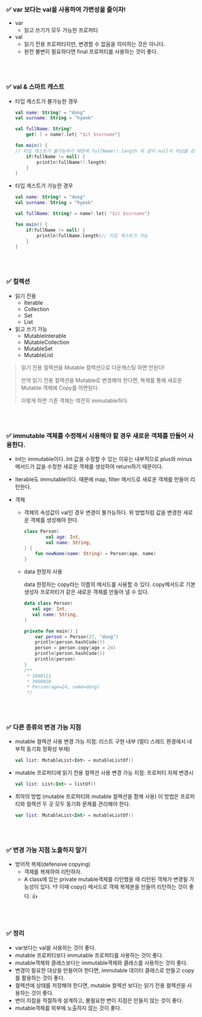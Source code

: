 ### ✅ var 보다는 val을 사용하여 가변성을 줄이자!

- var
    - 읽고 쓰기가 모두 가능한 프로퍼티
- val
    - 읽기 전용 프로퍼티지만, 변경할 수 없음을 의미하는 것은 아니다.
    - 완전 불변이 필요하다면 final 프로퍼티를 사용하는 것이 좋다.
  
<br><br>

### ✅ **val & 스마트 캐스트**

- 타입 캐스트가 불가능한 경우
    
    ```kotlin
    val name: String? = "dong"
    val surname: String = "hyeok"
    
    val fullName: String?
        get( ) = name?.let{ "$it $surname"}
    
    fun main() {
    // 타입 캐스트가 불가능하기 때문에 fullName!!.length 와 같이 null이 아님을 강제해야 한다.
        if(fullName != null) {
            println(fullName!!.length)
        }
    }
    
    ```
    
- 타입 캐스트가 가능한 경우
    
    ```kotlin
    val name: String? = "dong"
    val surname: String = "hyeok"
    
    val fullName: String? = name?.let{ "$it $surname"}
    
    fun main() {
        if(fullName != null) {
            println(fullName.length)// 타입 캐스트가 가능
        }
    }
    
    ```
    <br><br>

### ✅ **컬렉션**

- 읽기 전용
    - Iterable
    - Collection
    - Set
    - List
- 읽고 쓰기 가능
    - MutableInterable
    - MutableCollection
    - MutableSet
    - MutableList

> 읽기 전용 컬렉션을 Mutable 컬렉션으로 다운캐스팅 하면 안된다!
> 
> 
> 만약 읽기 전용 컬렉션을 Mutable로 변경해야 한다면, 복제를 통해 새로운 Mutable 객체에 Copy를 하면된다.
> 
> 이렇게 하면 기존 객체는 여전히 immutable하다.
>

<br><br>

### ✅ **immutable 객체를 수정해서 사용해야 할 경우 새로운 객체를 만들어 사용한다.**

- Int는 immutable이다. Int 값을 수정할 수 있는 이유는 내부적으로 plus와 minus 메서드가 값을 수정한 새로운 객체를 생성하여 return하기 때문이다.
- Iterable도 immutable이다. 때문에 map, filter 메서드로 새로운 객체를 만들어 리턴한다.
- 객체
    - 객체의 속성값이 val인 경우 변경이 불가능하다. 위 방법처럼 값을 변경한 새로운 객체를 생성해야 한다.
        
        ```kotlin
        class Person(
                val age: Int,
                val name: String,
        ) {
            fun newName(name: String) = Person(age, name)
        }
        ```
        
    - data 한정자 사용
        
        data 한정자는 copy라는 이름의 메서드를 사용할 수 있다. 
        copy메서드로 기본 생성자 프로퍼티가 같은 새로운 객체를 만들어 낼 수 있다. 
        
        ```kotlin
        data class Person(
           val age: Int,
           val name: String,
        )
        
        private fun main() {
            var person = Person(27, "dong")
            println(person.hashCode())
            person = person.copy(age = 24)
            println(person.hashCode())
            println(person)
        }
        /**
         * 3090121
         * 3090028
         * Person(age=24, name=dong)
         */
        ```
        
    <br><br>

### ✅ 다른 종류의 변경 가능 지점

- mutable 컬렉션 사용
변경 가능 지점: 리스트 구현 내부 (멀티 스레드 환경에서 내부적 동기화 정확성 부재)
    
    ```kotlin
    val list: MutableList<Int> = mutableListOf()
    ```
    
- mutable 프로퍼티에 읽기 전용 컬렉션 사용
변경 가능 지점: 프로퍼티 자체 변경시
    
    ```kotlin
    val list: List<Int> = listOf()
    ```
    
- 최악의 방법 (mutable 프로퍼티와 mutable 컬렉션을 함께 사용)
이 방법은 프로퍼티와 컬렉션 두 곳 모두 동기화 문제를 관리해야 한다.
    
    ```kotlin
    var list: MutableList<Int> = mutableListOf()
    ```
    
    <br><br>

### ✅ 변경 가능 지점 노출하지 말기

- 방어적 복제(defensive copying)
    - 객체를 복제하여 리턴하자.
    - A class에 있는 private mutable객체를 리턴했을 때 리턴된 객체가 변경될 가능성이 있다. 👎
    이때 copy() 메서드로 객체 복제본을 만들어 리턴하는 것이 좋다. 👍

<br><br>

### ✅ 정리

- var보다는 val을 사용하는 것이 좋다.
- mutable 프로퍼티보다 immutable 프로퍼티를 사용하는 것이 좋다.
- mutable객체와 클래스보다는 immutable객체와 클래스를 사용하는 것이 좋다.
- 변경이 필요한 대상을 만들어야 한다면, immutable 데이터 클래스로 만들고 copy를 활용하는 것이 좋다.
- 컬렉션에 상태를 저장해야 한다면, mutable 컬렉션 보다는 읽기 전용 컬렉션을 사용하는 것이 좋다.
- 변이 지점을 적절하게 설계하고, 불필요한 변이 지점은 만들지 않는 것이 좋다.
- mutable객체를 외부에 노출하지 않는 것이 좋다.
